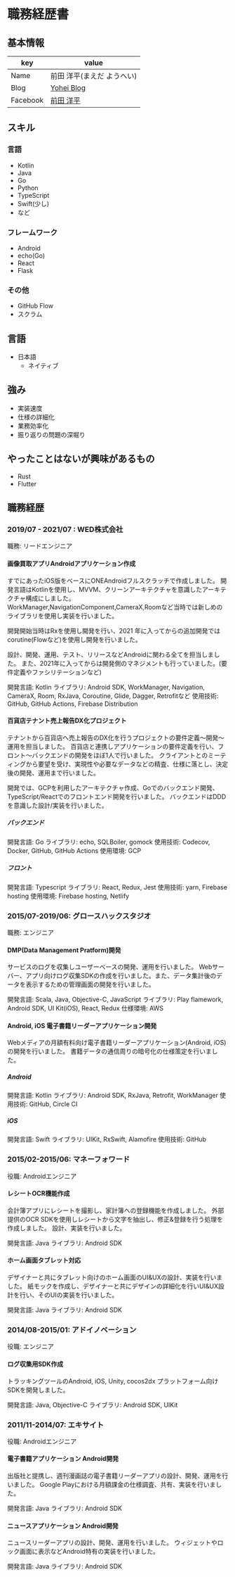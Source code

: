 # 職務経歴書

## 基本情報

|key     |value                                               |
| -------- | ---------------------------------------------------- |
|Name    | 前田 洋平(まえだ ようへい)                           |
|Blog    | [Yohei Blog](https://blog.yohei.tokyo/)              |
|Facebook| [前田 洋平](https://www.facebook.com/yohei.maeda.11) |

## スキル

### 言語

- Kotlin
- Java
- Go
- Python
- TypeScript
- Swift(少し)
- など

### フレームワーク

- Android
- echo(Go)
- React
- Flask

### その他

- GitHub Flow
- スクラム

## 言語

- 日本語
  - ネイティブ

## 強み

- 実装速度
- 仕様の詳細化
- 業務効率化
- 振り返りの問題の深堀り

## やったことはないが興味があるもの

- Rust
- Flutter

## 職務経歴

### 2019/07 - 2021/07 : WED株式会社

職務: リードエンジニア

#### 画像買取アプリAndroidアプリケーション作成

すでにあったiOS版をベースにONEAndroidフルスクラッチで作成しました。
開発言語はKotlinを使用し、MVVM、クリーンアーキテクチャを意識したアーキテクチャ構成にしました。
WorkManager,NavigationComponent,CameraX,Roomなど当時では新しめのライブラリを使用し実装を行いました。

開発開始当時はRxを使用し開発を行い、2021 年に入ってからの追加開発ではcorutine(Flowなど)を使用し開発を行いました。

設計、開発、運用、テスト、リリースなどAndroidに関わる全てを担当しました。
また、2021年に入ってからは開発側のマネジメントも行っていました。(要件定義やファシリテーションなど)

開発言語: Kotlin
ライブラリ: Android SDK, WorkManager, Navigation, CameraX, Room, RxJava, Coroutine, Glide, Dagger, Retrofitなど
使用技術: GitHub, GitHub Actions, Firebase Distribution

#### 百貨店テナント売上報告DX化プロジェクト

テナントから百貨店へ売上報告のDX化を行うプロジェクトの要件定義〜開発〜運用を担当しました。
百貨店と連携しアプリケーションの要件定義を行い、フロント〜バックエンドの開発をほぼ1人で行いました。
クライアントとのミーティングから要望を受け、実現性や必要なデータなどの精査、仕様に落とし、決定後の開発、運用まで行いました。

開発では、GCPを利用したアーキテクチャ作成、Goでのバックエンド開発、TypeScript/Reactでのフロントエンド開発を行いました。
バックエンドはDDDを意識した設計/実装を行いました。

##### バックエンド

開発言語: Go
ライブラリ: echo, SQLBoiler, gomock
使用技術: Codecov, Docker, GitHub, GitHub Actions
使用環境: GCP

##### フロント

開発言語: Typescript
ライブラリ: React, Redux, Jest
使用技術: yarn, Firebase hosting
使用環境: Firebase hosting, Netlify

### 2015/07-2019/06: グロースハックスタジオ

職務: エンジニア

#### DMP(Data Management Pratform)開発

サービスのログを収集しユーザーベースの開発、運用を行いました。
Webサーバー、アプリ向けログ収集SDKの作成を行いました。また、データ集計後のデータを表示するための管理画面の開発を行いました。

開発言語: Scala, Java, Objective-C, JavaScript
ライブラリ: Play flamework, Android SDK, UI Kit(iOS), React, Redux
仕様環境: AWS

#### Android, iOS 電子書籍リーダーアプリケーション開発

Webメディアの月額有料向け電子書籍リーダーアプリケーション(Android, iOS)の開発を行いました。
書籍データの通信周りの暗号化の仕様策定を行いました。

##### Android

開発言語: Kotlin
ライブラリ: Android SDK, RxJava, Retrofit, WorkManager
使用技術: GitHub, Circle CI

##### iOS

開発言語: Swift
ライブラリ: UIKit, RxSwift, Alamofire
使用技術: GitHub

### 2015/02-2015/06: マネーフォワード

役職: Androidエンジニア

#### レシートOCR機能作成

会計簿アプリにレシートを撮影し、家計簿への登録機能を作成しました。
外部提供のOCR SDKを使用しレシートから文字を抽出し、修正&登録を行う処理を作成しました。
設計、実装を行いました。

開発言語: Java
ライブラリ: Android SDK

#### ホーム画面タブレット対応

デザイナーと共にタブレット向けのホーム画面のUI&UXの設計、実装を行いました。
紙モックを作成し、デザイナーと共にデザインの詳細化を行いUI&UX設計を行い、そのUIの実装を行いました。

開発言語: Java
ライブラリ: Android SDK

### 2014/08-2015/01: アドイノベーション

役職: エンジニア

#### ログ収集用SDK作成

トラッキングツールのAndroid, iOS, Unity, cocos2dx プラットフォーム向けSDKを開発しました。

開発言語: Java, Objective-C
ライブラリ: Android SDK, UIKit


### 2011/11-2014/07: エキサイト

役職: Androidエンジニア

#### 電子書籍アプリケーション Android開発

出版社と提携し、週刊漫画誌の電子書籍リーダーアプリの設計、開発、運用を行いました。
Google Playにおける月額課金の仕様調査、共有、実装を行いました。

開発言語: Java
ライブラリ: Android SDK

#### ニュースアプリケーション Android開発

ニュースリーダーアプリの設計、開発、運用を行いました。
ウィジェットやロック画面に表示などAndroid特有の実装を行いました。

開発言語: Java
ライブラリ: Android SDK